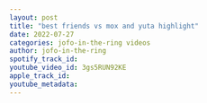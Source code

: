 ```yaml
---
layout: post
title: "best friends vs mox and yuta highlight"
date: 2022-07-27
categories: jofo-in-the-ring videos
author: jofo-in-the-ring
spotify_track_id: 
youtube_video_id: 3gs5RUN92KE
apple_track_id: 
youtube_metadata: 
---
```

